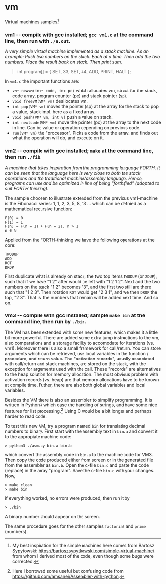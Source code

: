 # vm
Virtual machines samples[^1]

[^1]: My best inspiration for the simple machines here comes from Bartosz Sypytowski:
https://bartoszsypytkowski.com/simple-virtual-machine/ from whom I derived most of the code,
even though some bugs were corrected.

### vm1 -- compile with gcc installed; `gcc vm1.c` at the command line, then run with `./a.out`.

*A very simple virtual machine implemented as a stack machine.
As an example: Push two numbers on the stack. Each at a time.
Then add the two numbers. Place the result back on stack. Then print sum.*

> int program[] = {
        SET, 33,
        SET, 44,
        ADD,
        PRINT,
        HALT
};

In `vm1.c` the important functions are:
- `VM* newVM(int* code, int pc)` which allocates vm, struct for the stack, code array, program counter (pc) and stack pointer (sp). 
- `void freeVM(VM* vm)` deallocates vm.
- `int pop(VM* vm)` moves the pointer (sp) at the array for the stack to pop a value, stack impl. here as a fixed array.
- `void push(VM* vm, int v)` push a value on stack.
- `int nextcode(VM* vm)` move the pointer (pc) at the array to the next code in line. Can be value or operation depending on previous code. 
- `run(VM* vm)` the "processor". Picks a code from the array, and finds out what the operation will do, and execute on it.


### vm2 -- compile with gcc installed; `make` at the command line, then run `./fib`.

*A machine that takes inspiration from the programming language FORTH.
It can be seen that the language here is very close to both the stack operations
and the traditional machine/assembly language. Hence, programs can use and be optimized
in line of being "forthified" (adopted to suit FORTH thinking).*

The sample choosen to illustrate extended from the previous vm1-machine is the Fibonacci series:
1, 1, 2, 3, 5, 8, 13 ... which can be defnied as a mathematical recursive function:

```
F(0) = 0
F(1) = 1
F(n) = F(n − 1) + F(n − 2), n > 1
n ∈ ℕ
```

Applied from the FORTH-thinking we have the following operations at the core:

```
TWODUP
ADD
ROT
DROP
```

First duplicate what is already on stack, the two top items `TWODUP` (or `2DUP`),
such that if we have "1 2" after would be left with "1 2 1 2".
Next add the two numbers on the stack "1 2" becomes "3", and the first two still
are there such that "1 2 3". Then rotation `ROT` would get "2 3 1", and we then `DROP` the top,
"2 3". That is, the numbers that remain will be added next time. And so on. 

### vm3 -- compile with gcc installed; sample `make bin` at the command line, then run by `./bin`.

The VM has been extended with some new features, which makes it a little bit more powerful.
There are added some extra jump instructions to the vm, also comparations and a storage facility to
accomodate for iterations (vs. vm1). Moreover there is also a small framework for call/return.
You can store arguments which can be retrieved, use local variables in the function / procedure,
and return value. The "activation records", usually associated with call/return and stack machines,
are stored on the stack, with the exception for arguments used with the call. These "records" are
alternatives to the heap solution for memory allocation. The most obvious problem with activation
records (vs. heap) are that memory allocations have to be known at compile time. Futher, there are
also both global variables and local variables.

Besides the VM there is also an assembler to simplify programming. It is written in Python3 which
ease the handling of strings, and have some nice features for list processing.[^2] Using C would be
a bit longer and perhaps harder to read code.

[^2]: Here I borrowed some useful but confusing code from
https://github.com/amsanei/Assembler-with-python.

To test this new VM, try a program named `bin` for translating decimal numbers to binary.
First start with the assembly text in `bin.a` and convert it to the appropiate machine code:

```
> python3 ./asm.py bin.a bin.b
```

which convert the assembly code in `bin.a` to the machine code for VM3. Then copy the code produced
either from screen or in the generated file from the assembler as `bin.b`. Open the c-file `bin.c`
and paste the code (replace) in the array "program". Save the c-file `bin.c` with your changes. Now,

```
> make clean
> make bin
```

if everything worked, no errors were produced, then run it by

```
> ./bin
```

A binary number should appear on the screen.

The same procedure goes for the other samples `factorial` and `prime` (numbers).




